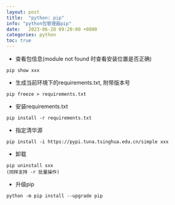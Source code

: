 ```yaml
---
layout: post
title:  "python: pip"
info: "python包管理器pip"
date:   2023-06-28 09:20:00 +0800
categories: python
toc: true
---
```



- 查看包信息(module not found 时查看安装位置是否正确)
```
pip show xxx
```

- 生成当前环境下的requirements.txt, 附带版本号
```
pip freeze > requirements.txt
```

- 安装requirements.txt
```
pip install -r requirements.txt
```

- 指定清华源
```
pip install -i https://pypi.tuna.tsinghua.edu.cn/simple xxx
```

- 卸载
```
pip uninstall xxx
(同样支持 -r 批量操作)
```

- 升级pip
```
python -m pip install --upgrade pip
```

